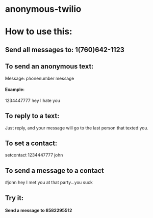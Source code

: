 anonymous-twilio
================

# How to use this:

## Send all messages to: 1(760)642-1123

## To send an anonymous text: 

Message: 
phonenumber message

#### Example: 

1234447777 hey I hate you 

## To reply to a text:

Just reply, and your message will go to the last person that texted you.

## To set a contact:

setcontact 1234447777 john

## To send a message to a contact

<p>#john hey I met you at that party...you suck</p>

## Try it:

#### Send a message to 8582295512

